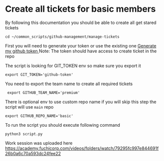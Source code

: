 # Create all tickets for basic members


By following	this documentation you should be able to create all get stared tickets 
```
cd ~/common_scripts/github-management/manage-tickets
```


First you will need to generate your token or use the existing one 
[Generate my github token ](https://github.com/settings/tokens) Note: The token should have access to create ticket in the repo 

The script is looking for GIT_TOKEN env  so make sure you export it 
```
export GIT_TOKEN='github-token'
```


You need to export the team name to create all required tickets 
```
 export GITHUB_TEAM_NAME='premium'
```


There is optional env to use custom repo name if you will skip this step the script will use `main` repo 
```
export GITHUB_REPO_NAME='basic'
```


To run the script you should execute following command 
```
python3 script.py     
```




Work session was uploaded here
https://academy.fuchicorp.com/videos/folders/watch/79295fc997e844691f26b0a6c70a593dc24fee22